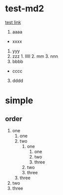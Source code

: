 # test-md2
[test link](#hoge)
1. aaaa
  - xxxx

  1. yyy
  2. zzz
    1. lllll
    2. mm
    3. nnn
2. bbbb
- cccc
3. dddd

# simple
## order
1. one
    1. one
    2. two
        1. one
            1. one
            2. two
            3. three
        2. two
        3. three
    3. three
2. two
3. three

<div id="hoge></div>
## unorder
- one
- two
    - one
        - one
        - two
            - one
            - two
    - two
- three
